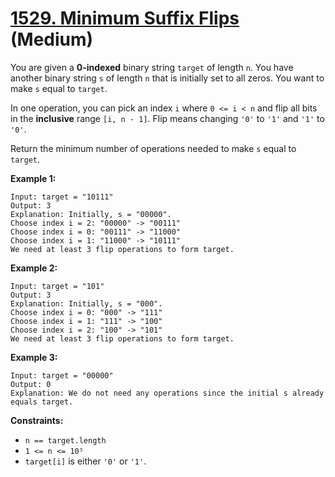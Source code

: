 # [1529. Minimum Suffix Flips][link] (Medium)

[link]: https://leetcode.com/problems/minimum-suffix-flips/

You are given a **0-indexed** binary string `target` of length `n`. You have another binary string
`s` of length `n` that is initially set to all zeros. You want to make `s` equal to `target`.

In one operation, you can pick an index `i` where `0 <= i < n` and flip all bits in the
**inclusive** range `[i, n - 1]`. Flip means changing `'0'` to `'1'` and `'1'` to `'0'`.

Return the minimum number of operations needed to make  `s` equal to  `target`.

**Example 1:**

```
Input: target = "10111"
Output: 3
Explanation: Initially, s = "00000".
Choose index i = 2: "00000" -> "00111"
Choose index i = 0: "00111" -> "11000"
Choose index i = 1: "11000" -> "10111"
We need at least 3 flip operations to form target.
```

**Example 2:**

```
Input: target = "101"
Output: 3
Explanation: Initially, s = "000".
Choose index i = 0: "000" -> "111"
Choose index i = 1: "111" -> "100"
Choose index i = 2: "100" -> "101"
We need at least 3 flip operations to form target.
```

**Example 3:**

```
Input: target = "00000"
Output: 0
Explanation: We do not need any operations since the initial s already equals target.
```

**Constraints:**

- `n == target.length`
- `1 <= n <= 10⁵`
- `target[i]` is either `'0'` or `'1'`.
